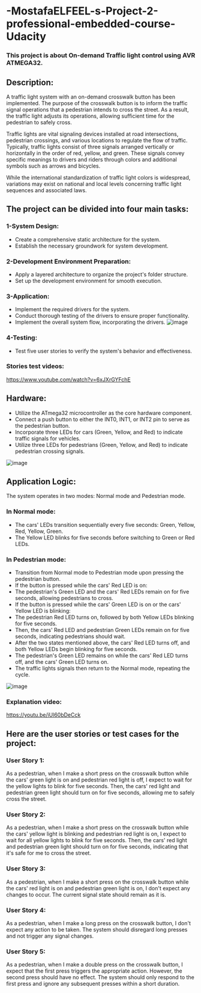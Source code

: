 # -MostafaELFEEL-s-Project-2-professional-embedded-course-Udacity
### This project is about On-demand Traffic light control using AVR ATMEGA32.


## Description:
A traffic light system with an on-demand crosswalk button has been implemented. The purpose of the crosswalk button is to inform the traffic signal operations that a pedestrian intends to cross the street. As a result, the traffic light adjusts its operations, allowing sufficient time for the pedestrian to safely cross.

Traffic lights are vital signaling devices installed at road intersections, pedestrian crossings, and various locations to regulate the flow of traffic. Typically, traffic lights consist of three signals arranged vertically or horizontally in the order of red, yellow, and green. These signals convey specific meanings to drivers and riders through colors and additional symbols such as arrows and bicycles.

While the international standardization of traffic light colors is widespread, variations may exist on national and local levels concerning traffic light sequences and associated laws.

## The project can be divided into four main tasks:

### 1-System Design:
- Create a comprehensive static architecture for the system.
- Establish the necessary groundwork for system development.
### 2-Development Environment Preparation:
- Apply a layered architecture to organize the project's folder structure.
- Set up the development environment for smooth execution.
### 3-Application:
- Implement the required drivers for the system.
- Conduct thorough testing of the drivers to ensure proper functionality.
- Implement the overall system flow, incorporating the drivers.
![image](https://github.com/MostafaELFEEL/-MostafaELFEEL-s-Project-2-professional-embedded-course-Udacity/assets/106331831/6dbc5f9f-a9a8-4364-8687-4282da941118)
### 4-Testing:
- Test five user stories to verify the system's behavior and effectiveness.
### Stories test videos:
https://www.youtube.com/watch?v=6xJXrGYFchE
## Hardware:
- Utilize the ATmega32 microcontroller as the core hardware component.
- Connect a push button to either the INT0, INT1, or INT2 pin to serve as the pedestrian button.
- Incorporate three LEDs for cars (Green, Yellow, and Red) to indicate traffic signals for vehicles.
- Utilize three LEDs for pedestrians (Green, Yellow, and Red) to indicate pedestrian crossing signals.

![image](https://github.com/MostafaELFEEL/-MostafaELFEEL-s-Project-2-professional-embedded-course-Udacity/assets/106331831/909cda95-418d-46e8-8d7f-9d2f31df9d95)


## Application Logic:

The system operates in two modes: Normal mode and Pedestrian mode.
### In Normal mode:
- The cars' LEDs transition sequentially every five seconds: Green, Yellow, Red, Yellow, Green.
- The Yellow LED blinks for five seconds before switching to Green or Red LEDs.
### In Pedestrian mode:
- Transition from Normal mode to Pedestrian mode upon pressing the pedestrian button.
- If the button is pressed while the cars' Red LED is on:
- The pedestrian's Green LED and the cars' Red LEDs remain on for five seconds, allowing pedestrians to cross.
- If the button is pressed while the cars' Green LED is on or the cars' Yellow LED is blinking:
- The pedestrian Red LED turns on, followed by both Yellow LEDs blinking for five seconds.
- Then, the cars' Red LED and pedestrian Green LEDs remain on for five seconds, indicating pedestrians should wait.
- After the two states mentioned above, the cars' Red LED turns off, and both Yellow LEDs begin blinking for five seconds.
- The pedestrian's Green LED remains on while the cars' Red LED turns off, and the cars' Green LED turns on.
- The traffic lights signals then return to the Normal mode, repeating the cycle.

![image](https://github.com/MostafaELFEEL/-MostafaELFEEL-s-Project-2-professional-embedded-course-Udacity/assets/106331831/29f18b4c-5527-42bc-9d71-9eeecbc3e794)


### Explanation video:

https://youtu.be/iUl60bDeCck

## Here are the user stories or test cases for the project:

### User Story 1:
As a pedestrian, when I make a short press on the crosswalk button while the cars' green light is on and pedestrian red light is off, I expect to wait for the yellow lights to blink for five seconds. Then, the cars' red light and pedestrian green light should turn on for five seconds, allowing me to safely cross the street.

### User Story 2:
As a pedestrian, when I make a short press on the crosswalk button while the cars' yellow light is blinking and pedestrian red light is on, I expect to wait for all yellow lights to blink for five seconds. Then, the cars' red light and pedestrian green light should turn on for five seconds, indicating that it's safe for me to cross the street.

### User Story 3:
As a pedestrian, when I make a short press on the crosswalk button while the cars' red light is on and pedestrian green light is on, I don't expect any changes to occur. The current signal state should remain as it is.

### User Story 4:
As a pedestrian, when I make a long press on the crosswalk button, I don't expect any action to be taken. The system should disregard long presses and not trigger any signal changes.

### User Story 5:
As a pedestrian, when I make a double press on the crosswalk button, I expect that the first press triggers the appropriate action. However, the second press should have no effect. The system should only respond to the first press and ignore any subsequent presses within a short duration.



